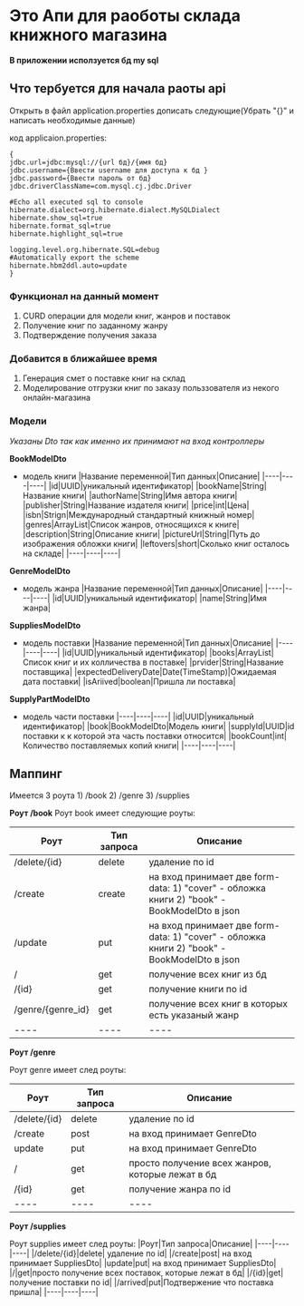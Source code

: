 # Это Апи для раоботы склада книжного магазина

**В приложении исползуется бд my sql** 

## Что тербуется для начала раоты api
  Открыть в файл application.properties дописать следующие(Убрать "{}" и написать необходимые данные)

  код applicaion.properties:
  
  ```
  {
  jdbc.url=jdbc:mysql://{url бд}/{имя бд}
  jdbc.username={Ввести username для доступа к бд }
  jdbc.password={Ввести пароль от бд}
  jdbc.driverClassName=com.mysql.cj.jdbc.Driver 
  
  #Echo all executed sql to console
  hibernate.dialect=org.hibernate.dialect.MySQLDialect
  hibernate.show_sql=true 
  hibernate.format_sql=true
  hibernate.highlight_sql=true
  
  logging.level.org.hibernate.SQL=debug 
  #Automatically export the scheme
  hibernate.hbm2ddl.auto=update
  }
  ```
  
### Функционал на данный момент
  1) CURD операции для модели книг, жанров и поставок
  2) Получение книг по заданному жанру
  3) Подтверждение получения заказа

### Добавится в ближайшее время
  1) Генерация смет о поставке книг на склад
  2) Моделирование отгрузки книг по заказу польззователя из некого онлайн-магазина
  

### Модели
  *Указаны Dto так как именно их принимают на вход контроллеры*

  **BookModelDto**
  - модель книги
    |Название переменной|Тип данных|Описание|
    |----|----|----|
    |id|UUID|уникальный идентификатор|
    |bookName|String|Название книги|
    |authorName|String|Имя автора книги|
    |publisher|String|Название издателя книги|
    |price|int|Цена|
    |isbn|Strign|Международный стандартный книжный номер|
    |genres|ArrayList<GenreModelDto>|Список жанров, относящихся к книге|
    |description|String|Описание книги|
    |pictureUrl|String|Путь до изображения обложки книги|
    |leftovers|short|Сколько книг осталось на складе|
    |----|----|----|

  **GenreModelDto**
  - модель жанра
    |Название переменной|Тип данных|Описание|
    |----|----|----|
    |id|UUID|уникальный идентификатор|
    |name|String|Имя жанра|

  **SuppliesModelDto**
  - модель поставки
    |Название переменной|Тип данных|Описание|
    |----|----|----|
    |id|UUID|уникальный идентификатор|
    |books|ArrayList<SupplyPartModelDto>|Список книг и их колличества в поставке|
    |prvider|String|Название поставщика|
    |expectedDeliveryDate|Date(TimeStamp)|Ожидаемая дата поставки|
    |isAriived|boolean|Пришла ли поставка|

  **SupplyPartModelDto**
  - модель части поставки
    |----|----|----|
    |id|UUID|уникальный идентификатор|
    |book|BookModelDto|Модель книги|
    |supplyId|UUID|id поставки к к которой эта часть поставки относится|
    |bookCount|int|Количество поставляемых копий книги|
    |----|----|----|

## Маппинг
  Имеется 3 роута
    1) /book 
    2) /genre
    3) /supplies
  
  **Роут /book**
  Роут book имеет следующие роуты:

  |Роут|Тип запроса|Описание|
  |----|----|----|
  |/delete/{id} |delete| удаление по id|
  |/create |create| на вход принимает две form-data: 1) "cover" - обложка книги 2) "book" - BookModelDto в json|
  |/update |put| на вход принимает две form-data: 1) "cover" - обложка книги 2) "book" - BookModelDto в json|
  |/ |get| получение всех книг из бд|
  |/{id} |get| получение книги по id|
  |/genre/{genre_id} |get|получение всех книг в которых есть указаный жанр|
  |----|----|----|

  **Роут /genre**

  Роут genre имеет след роуты:
    
  |Роут|Тип запроса|Описание|
  |----|----|----|
  |/delete/{id}|delete| удаление по id|
  |/create|post|на вход принимает GenreDto|
  |update|put|на вход принимает GenreDto|
  |/|get|просто получение всех жанров, которые лежат в бд|
  |/{id}|get|получение жанра по id|
  |----|----|----|

  **Роут /supplies**

  Роут supplies имеет след роуты:
  |Роут|Тип запроса|Описание|
  |----|----|----| 
  |/delete/{id}|delete| удаление по id|
  |/create|post| на вход принимает SuppliesDto|
  |update|put| на вход принимает SuppliesDto|
  |/|get|просто получение всех поставок, которые лежат в бд|
  |/{id}|get| получение поставки по id|
  |/arrived|put|Подтвержение что поставка пришла|
  |----|----|----|
